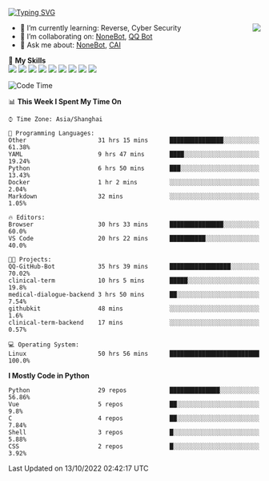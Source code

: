 [![Typing SVG](https://readme-typing-svg.herokuapp.com?size=25&duration=2500&color=8C43EA&vCenter=true&width=200&height=40&lines=Hi+there+%F0%9F%91%8B%F0%9F%8F%BB;I'm+yanyongyu)](https://git.io/typing-svg)

<a href="#">
  <img align="right" src="https://github-readme-stats.vercel.app/api?username=yanyongyu&count_private=true&show_icons=true&bg_color=15,f2f7fd,E0EAFC" />
</a>

- 🌱 I’m currently learning: Reverse, Cyber Security
- 👯 I’m collaborating on: [NoneBot](https://github.com/nonebot), [QQ Bot](https://github.com/Mrs4s/go-cqhttp)
- 💬 Ask me about: [NoneBot](https://github.com/nonebot), [CAI](https://github.com/cscs181/CAI)

🌟 **My Skills**  
![](https://img.shields.io/badge/-Python-3e74a2?style=flat-square&logo=Python&logoColor=fff)
![](https://img.shields.io/badge/-Node.js-339933?style=flat-square&logo=Node.js&logoColor=fff)
![](https://img.shields.io/badge/-Vue-4fc08d?style=flat-square&logo=Vue.js&logoColor=fff)
![](https://img.shields.io/badge/-React-2d98ce?style=flat-square&logo=React&logoColor=fff)
![](https://img.shields.io/badge/-Docker-2496ED?style=flat-square&logo=Docker&logoColor=fff)
![](https://img.shields.io/badge/-Linux-000000?style=flat-square&logo=Linux&logoColor=fff)
![](https://img.shields.io/badge/-MySQL-4479A1?style=flat-square&logo=MySQL&logoColor=fff)
![](https://img.shields.io/badge/-Redis-DC382D?style=flat-square&logo=Redis&logoColor=fff)
![](https://img.shields.io/badge/-MongoDB-47A248?style=flat-square&logo=MongoDB&logoColor=fff)

<!--START_SECTION:waka-->
![Code Time](http://img.shields.io/badge/Code%20Time-3%2C004%20hrs%2044%20mins-blue)

📊 **This Week I Spent My Time On** 

```text
⌚︎ Time Zone: Asia/Shanghai

💬 Programming Languages: 
Other                    31 hrs 15 mins      ███████████████░░░░░░░░░░   61.38% 
YAML                     9 hrs 47 mins       ████░░░░░░░░░░░░░░░░░░░░░   19.24% 
Python                   6 hrs 50 mins       ███░░░░░░░░░░░░░░░░░░░░░░   13.43% 
Docker                   1 hr 2 mins         ░░░░░░░░░░░░░░░░░░░░░░░░░   2.04% 
Markdown                 32 mins             ░░░░░░░░░░░░░░░░░░░░░░░░░   1.05%

🔥 Editors: 
Browser                  30 hrs 33 mins      ███████████████░░░░░░░░░░   60.0% 
VS Code                  20 hrs 22 mins      ██████████░░░░░░░░░░░░░░░   40.0%

🐱‍💻 Projects: 
QQ-GitHub-Bot            35 hrs 39 mins      █████████████████░░░░░░░░   70.02% 
clinical-term            10 hrs 5 mins       █████░░░░░░░░░░░░░░░░░░░░   19.8% 
medical-dialogue-backend 3 hrs 50 mins       ██░░░░░░░░░░░░░░░░░░░░░░░   7.54% 
githubkit                48 mins             ░░░░░░░░░░░░░░░░░░░░░░░░░   1.6% 
clinical-term-backend    17 mins             ░░░░░░░░░░░░░░░░░░░░░░░░░   0.57%

💻 Operating System: 
Linux                    50 hrs 56 mins      █████████████████████████   100.0%

```

**I Mostly Code in Python** 

```text
Python                   29 repos            ██████████████░░░░░░░░░░░   56.86% 
Vue                      5 repos             ██░░░░░░░░░░░░░░░░░░░░░░░   9.8% 
C                        4 repos             ██░░░░░░░░░░░░░░░░░░░░░░░   7.84% 
Shell                    3 repos             █░░░░░░░░░░░░░░░░░░░░░░░░   5.88% 
CSS                      2 repos             █░░░░░░░░░░░░░░░░░░░░░░░░   3.92%

```



 Last Updated on 13/10/2022 02:42:17 UTC
<!--END_SECTION:waka-->
